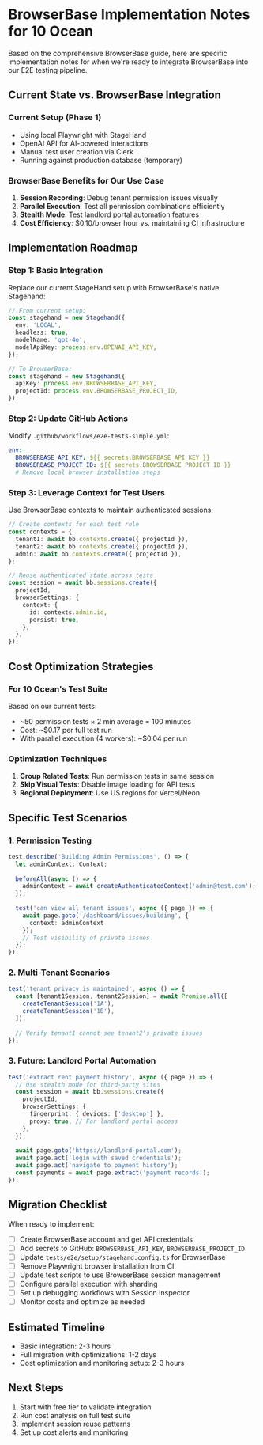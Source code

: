 # BrowserBase Implementation Notes for 10 Ocean

Based on the comprehensive BrowserBase guide, here are specific implementation notes for when we're ready to integrate BrowserBase into our E2E testing pipeline.

## Current State vs. BrowserBase Integration

### Current Setup (Phase 1)
- Using local Playwright with StageHand
- OpenAI API for AI-powered interactions
- Manual test user creation via Clerk
- Running against production database (temporary)

### BrowserBase Benefits for Our Use Case
1. **Session Recording**: Debug tenant permission issues visually
2. **Parallel Execution**: Test all permission combinations efficiently
3. **Stealth Mode**: Test landlord portal automation features
4. **Cost Efficiency**: $0.10/browser hour vs. maintaining CI infrastructure

## Implementation Roadmap

### Step 1: Basic Integration
Replace our current StageHand setup with BrowserBase's native Stagehand:

```typescript
// From current setup:
const stagehand = new Stagehand({
  env: 'LOCAL',
  headless: true,
  modelName: 'gpt-4o',
  modelApiKey: process.env.OPENAI_API_KEY,
});

// To BrowserBase:
const stagehand = new Stagehand({
  apiKey: process.env.BROWSERBASE_API_KEY,
  projectId: process.env.BROWSERBASE_PROJECT_ID,
});
```

### Step 2: Update GitHub Actions
Modify `.github/workflows/e2e-tests-simple.yml`:

```yaml
env:
  BROWSERBASE_API_KEY: ${{ secrets.BROWSERBASE_API_KEY }}
  BROWSERBASE_PROJECT_ID: ${{ secrets.BROWSERBASE_PROJECT_ID }}
  # Remove local browser installation steps
```

### Step 3: Leverage Context for Test Users
Use BrowserBase contexts to maintain authenticated sessions:

```typescript
// Create contexts for each test role
const contexts = {
  tenant1: await bb.contexts.create({ projectId }),
  tenant2: await bb.contexts.create({ projectId }),
  admin: await bb.contexts.create({ projectId }),
};

// Reuse authenticated state across tests
const session = await bb.sessions.create({
  projectId,
  browserSettings: {
    context: {
      id: contexts.admin.id,
      persist: true,
    },
  },
});
```

## Cost Optimization Strategies

### For 10 Ocean's Test Suite
Based on our current tests:
- ~50 permission tests × 2 min average = 100 minutes
- Cost: ~$0.17 per full test run
- With parallel execution (4 workers): ~$0.04 per run

### Optimization Techniques
1. **Group Related Tests**: Run permission tests in same session
2. **Skip Visual Tests**: Disable image loading for API tests
3. **Regional Deployment**: Use US regions for Vercel/Neon

## Specific Test Scenarios

### 1. Permission Testing
```typescript
test.describe('Building Admin Permissions', () => {
  let adminContext: Context;
  
  beforeAll(async () => {
    adminContext = await createAuthenticatedContext('admin@test.com');
  });
  
  test('can view all tenant issues', async ({ page }) => {
    await page.goto('/dashboard/issues/building', {
      context: adminContext
    });
    // Test visibility of private issues
  });
});
```

### 2. Multi-Tenant Scenarios
```typescript
test('tenant privacy is maintained', async () => {
  const [tenant1Session, tenant2Session] = await Promise.all([
    createTenantSession('1A'),
    createTenantSession('1B'),
  ]);
  
  // Verify tenant1 cannot see tenant2's private issues
});
```

### 3. Future: Landlord Portal Automation
```typescript
test('extract rent payment history', async ({ page }) => {
  // Use stealth mode for third-party sites
  const session = await bb.sessions.create({
    projectId,
    browserSettings: {
      fingerprint: { devices: ['desktop'] },
      proxy: true, // For landlord portal access
    },
  });
  
  await page.goto('https://landlord-portal.com');
  await page.act('login with saved credentials');
  await page.act('navigate to payment history');
  const payments = await page.extract('payment records');
});
```

## Migration Checklist

When ready to implement:

- [ ] Create BrowserBase account and get API credentials
- [ ] Add secrets to GitHub: `BROWSERBASE_API_KEY`, `BROWSERBASE_PROJECT_ID`
- [ ] Update `tests/e2e/setup/stagehand.config.ts` for BrowserBase
- [ ] Remove Playwright browser installation from CI
- [ ] Update test scripts to use BrowserBase session management
- [ ] Configure parallel execution with sharding
- [ ] Set up debugging workflows with Session Inspector
- [ ] Monitor costs and optimize as needed

## Estimated Timeline

- Basic integration: 2-3 hours
- Full migration with optimizations: 1-2 days
- Cost optimization and monitoring setup: 2-3 hours

## Next Steps

1. Start with free tier to validate integration
2. Run cost analysis on full test suite
3. Implement session reuse patterns
4. Set up cost alerts and monitoring
